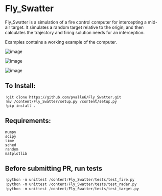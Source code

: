 # Fly_Swatter

Fly_Swatter is a simulation of a fire control computer for intercepting a mid-air target. It simulates a random target relative to the origin, and then calculates the trajectory and firing solution needs for an interception. 

Examples contains a working example of the computer. 

![image](https://github.com/pvalle6/Fly_Swatter/assets/103479060/6501e363-5df1-4e3e-8a6b-2d28f2fcfab7)

![image](https://github.com/pvalle6/Fly_Swatter/assets/103479060/f454004c-f801-45d4-9b17-4b633c229a20)

![image](https://github.com/pvalle6/Fly_Swatter/assets/103479060/d2a03fbd-b9bf-4e0d-abda-1e491026e5ef)

## To Install:
```
!git clone https://github.com/pvalle6/Fly_Swatter.git
!mv /content/Fly_Swatter/setup.py /content/setup.py
!pip install .
```
## Requirements:
```
numpy
scipy
time
sched
random
matplotlib
```
## Before submitting PR, run tests

```python
!python -m unittest /content/Fly_Swatter/tests/test_fire.py
!python -m unittest /content/Fly_Swatter/tests/test_radar.py
!python -m unittest /content/Fly_Swatter/tests/test_target.py
```

